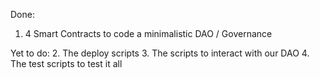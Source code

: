 Done:
1. 4 Smart Contracts to code a minimalistic DAO / Governance

Yet to do:
2. The deploy scripts
3. The scripts to interact with our DAO
4. The test scripts to test it all